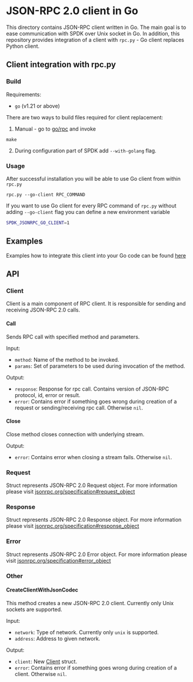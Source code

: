 # JSON-RPC 2.0 client in Go

This directory contains JSON-RPC client written in Go. The main goal is to ease communication with
SPDK over Unix socket in Go. In addition, this repository provides integration of a client
with `rpc.py` - Go client replaces Python client.

## Client integration with rpc.py

### Build

Requirements:

* `go` (v1.21 or above)

There are two ways to build files required for client replacement:

1. Manual - go to [go/rpc](./) and invoke

```shell
make
```

2. During configuration part of SPDK add `--with-golang` flag.

### Usage

After successful installation you will be able to use Go client from within `rpc.py`

```shell
rpc.py --go-client RPC_COMMAND
```

If you want to use Go client for every RPC command of `rpc.py` without adding `--go-client` flag
you can define a new environment
variable

```bash
SPDK_JSONRPC_GO_CLIENT=1
```

## Examples

Examples how to integrate this client into your Go code can be
found [here](../../examples/go/hello_gorpc)

## API

### Client

Client is a main component of RPC client. It is responsible for sending and receiving JSON-RPC 2.0
calls.

#### Call

Sends RPC call with specified method and parameters.

Input:

- `method`: Name of the method to be invoked.
- `params`: Set of parameters to be used during invocation of the method.

Output:

- `response`: Response for rpc call. Contains version of JSON-RPC protocol, id, error or result.
- `error`: Contains error if something goes wrong during creation of a request or
 sending/receiving rpc call. Otherwise `nil`.

#### Close

Close method closes connection with underlying stream.

Output:

- `error`: Contains error when closing a stream fails. Otherwise `nil`.

### Request

Struct represents JSON-RPC 2.0 Request object. For more information please visit
[jsonrpc.org/specification#request_object](https://www.jsonrpc.org/specification#request_object)

### Response

Struct represents JSON-RPC 2.0 Response object. For more information please visit
[jsonrpc.org/specification#response_object](https://www.jsonrpc.org/specification#response_object)

### Error

Struct represents JSON-RPC 2.0 Error object. For more information please visit
[jsonrpc.org/specification#error_object](https://www.jsonrpc.org/specification#error_object)

### Other

#### CreateClientWithJsonCodec

This method creates a new JSON-RPC 2.0 client. Currently only Unix sockets are supported.

Input:

- `network`: Type of network. Currently only `unix` is supported.
- `address`: Address to given network.

Output:

- `client`: New [Client](#client) struct.
- `error`: Contains error if something goes wrong during creation of a client. Otherwise `nil`.
